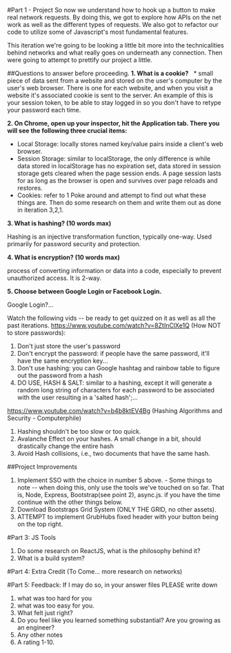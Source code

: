 #Part 1 - Project
So now we understand how to hook up a button to make real network requests. By doing this, we got to explore how APIs on the net work as well as the different types of requests. 
We also got to refactor our code to utilize some of Javascript's most fundamental features.

This iteration we're going to be looking a little bit more into the technicalities behind networks and what really goes on underneath any connection. Then were going to attempt to prettify our project a little.

##Questions to answer before proceeding.
__1. What is a cookie?__
   * small piece of data sent from a website and stored on the user's computer by the user's web browser. There is one for each website, and when you visit a website it's associated cookie is sent to the server. An example of this is your session token, to be able to stay logged in so you don't have to retype your password each time.
   
__2. On Chrome, open up your inspector, hit the Application tab. There you will see the following three crucial items:__
   * Local Storage: locally stores named key/value pairs inside a client's web browser.
   * Session Storage: similar to localStorage, the only difference is while data stored in localStorage has no expiration set, data stored in session storage gets cleared when the page session ends. A page session lasts for as long as the browser is open and survives over page reloads and restores.
   * Cookies: refer to 1
   Poke around and attempt to find out what these things are. Then do some research on them and write them out as done in iteration 3,2,1.
    
__3. What is hashing? (10 words max)__

 Hashing is an injective transformation function, typically one-way. Used primarily for password security and protection.
   
__4. What is encryption? (10 words max)__

 process of converting information or data into a code, especially to prevent unauthorized access. It is 2-way.
   
__5. Choose between Google Login or Facebook Login.__

 Google Login?...

Watch the following vids -- be ready to get quizzed on it as well as all the past iterations.
https://www.youtube.com/watch?v=8ZtInClXe1Q (How NOT to store passwords):
   1. Don't just store the user's password
   2. Don't encrypt the password: if people have the same password, it'll have the same encryption key...
   3. Don't use hashing: you can Google hashtag and rainbow table to figure out the password from a hash
   4. DO USE, HASH & SALT: similar to a hashing, except it will generate a random long string of characters for each password to be associated with the user resulting in a 'salted hash';...
      
https://www.youtube.com/watch?v=b4b8ktEV4Bg (Hashing Algorithms and Security - Computerphile)
   1. Hashing shouldn't be too slow or too quick.
   2. Avalanche Effect on your hashes. A small change in a bit, should drastically change the entire hash
   3. Avoid Hash collisions, i.e., two documents that have the same hash.

##Project Improvements
1. Implement SSO with the choice in number 5 above.  - Some things to note -- when doing this, only use the tools we've touched on so far. That is, Node, Express, Bootstrap(see point 2), async.js.
if you have the time continue with the other things below.
2. Download Bootstraps Grid System (ONLY THE GRID, no other assets).
3. ATTEMPT to implement GrubHubs fixed header with your button being on the top right. 

#Part 3: JS Tools
1. Do some research on ReactJS, what is the philosophy behind it? 
2. What is a build system? 


#Part 4: Extra Credit (To Come... more research on networks)

#Part 5: Feedback:
If I may do so, in your answer files PLEASE write down 
1. what was too hard for you
2. what was too easy for you. 
3. What felt just right? 
4. Do you feel like you learned something substantial? Are you growing as an engineer? 
5. Any other notes
6. A rating 1-10.

